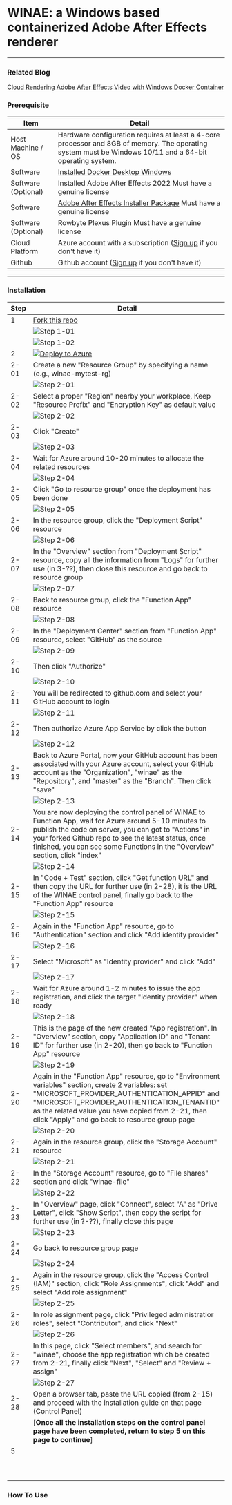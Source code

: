 # WINAE: a Windows based containerized Adobe After Effects renderer

---

### Related Blog

[Cloud Rendering Adobe After Effects Video with Windows Docker Container](https://mohohan.com/393)

### Prerequisite


| Item                | Detail                                                                                                                                                   |
| --------------------- | ---------------------------------------------------------------------------------------------------------------------------------------------------------- |
| Host Machine / OS   | Hardware configuration requires at least a 4-core processor and 8GB of memory. The operating system must be Windows 10/11 and a 64-bit operating system. |
| Software            | [Installed Docker Desktop Windows](https://docs.docker.com/desktop/install/windows-install/)                                                             |
| Software (Optional) | Installed Adobe After Effects 2022 Must have a genuine license                                                                                           |
| Software            | [Adobe After Effects Installer Package](https://adminconsole.adobe.com) Must have a genuine license                                                      |
| Software (Optional) | Rowbyte Plexus Plugin Must have a genuine license                                                                                                        |
| Cloud Platform      | Azure account with a subscription ([Sign up](https://signup.azure.com/signup) if you don't have it)                                                      |
| Github              | Github account ([Sign up](https://github.com/signup) if you don't have it)                                                                               |

---

### Installation


| Step | Detail                                                                                                                                                                                                                                                                                                |
| ------ | ------------------------------------------------------------------------------------------------------------------------------------------------------------------------------------------------------------------------------------------------------------------------------------------------------- |
| 1    | [Fork this repo](https://github.com/theringe/winae/fork)                                                                                                                                                                                                                                              |
|      | ![Step 1-01](docs/images/1-01.png "Step 1-01")                                                                                                                                                                                                                                                        |
|      | ![Step 1-02](docs/images/1-02.png "Step 1-02")                                                                                                                                                                                                                                                        |
| 2    | [![Deploy to Azure](https://aka.ms/deploytoazurebutton)](https://portal.azure.com/#create/Microsoft.Template/uri/https%3A%2F%2Fraw.githubusercontent.com%2Ftheringe%2Fwinae%2Fmaster%2Fwinae.json)                                                                                                    |
| 2-01 | Create a new "Resource Group" by specifying a name (e.g., winae-mytest-rg)                                                                                                                                                                                                                            |
|      | ![Step 2-01](docs/images/2-01.png "Step 2-01")                                                                                                                                                                                                                                                        |
| 2-02 | Select a proper "Region" nearby your workplace, Keep "Resource Prefix" and "Encryption Key" as default value                                                                                                                                                                                          |
|      | ![Step 2-02](docs/images/2-02.png "Step 2-02")                                                                                                                                                                                                                                                        |
| 2-03 | Click "Create"                                                                                                                                                                                                                                                                                        |
|      | ![Step 2-03](docs/images/2-03.png "Step 2-03")                                                                                                                                                                                                                                                        |
| 2-04 | Wait for Azure around 10-20 minutes to allocate the related resources                                                                                                                                                                                                                                 |
|      | ![Step 2-04](docs/images/2-04.png "Step 2-04")                                                                                                                                                                                                                                                        |
| 2-05 | Click "Go to resource group" once the deployment has been done                                                                                                                                                                                                                                        |
|      | ![Step 2-05](docs/images/2-05.png "Step 2-05")                                                                                                                                                                                                                                                        |
| 2-06 | In the resource group, click the "Deployment Script" resource                                                                                                                                                                                                                                         |
|      | ![Step 2-06](docs/images/2-06.png "Step 2-06")                                                                                                                                                                                                                                                        |
| 2-07 | In the "Overview" section from "Deployment Script" resource, copy all the information from "Logs" for further use (in 3-??), then close this resource and go back to resource group                                                                                                                   |
|      | ![Step 2-07](docs/images/2-07.png "Step 2-07")                                                                                                                                                                                                                                                        |
| 2-08 | Back to resource group, click the "Function App" resource                                                                                                                                                                                                                                             |
|      | ![Step 2-08](docs/images/2-08.png "Step 2-08")                                                                                                                                                                                                                                                        |
| 2-09 | In the "Deployment Center" section from "Function App" resource, select "GitHub" as the source                                                                                                                                                                                                        |
|      | ![Step 2-09](docs/images/2-09.png "Step 2-09")                                                                                                                                                                                                                                                        |
| 2-10 | Then click "Authorize"                                                                                                                                                                                                                                                                                |
|      | ![Step 2-10](docs/images/2-10.png "Step 2-10")                                                                                                                                                                                                                                                        |
| 2-11 | You will be redirected to github.com and select your GitHub account to login                                                                                                                                                                                                                          |
|      | ![Step 2-11](docs/images/2-11.png "Step 2-11")                                                                                                                                                                                                                                                        |
| 2-12 | Then authorize Azure App Service by click the button                                                                                                                                                                                                                                                  |
|      | ![Step 2-12](docs/images/2-12.png "Step 2-12")                                                                                                                                                                                                                                                        |
| 2-13 | Back to Azure Portal, now your GitHub account has been associated with your Azure account, select your GitHub account as the "Organization", "winae" as the "Repository", and "master" as the "Branch". Then click "save"                                                                             |
|      | ![Step 2-13](docs/images/2-13.png "Step 2-13")                                                                                                                                                                                                                                                        |
| 2-14 | You are now deploying the control panel of WINAE to Function App, wait for Azure around 5-10 minutes to publish the code on server, you can got to "Actions" in your forked Github repo to see the latest status, once finished, you can see some Functions in the "Overview" section, click "index"  |
|      | ![Step 2-14](docs/images/2-14.png "Step 2-14")                                                                                                                                                                                                                                                        |
| 2-15 | In "Code + Test" section, click "Get function URL" and then copy the URL for further use (in 2-28), it is the URL of the WINAE control panel, finally go back to the "Function App" resource                                                                                                          |
|      | ![Step 2-15](docs/images/2-15.png "Step 2-15")                                                                                                                                                                                                                                                        |
| 2-16 | Again in the "Function App" resource, go to "Authentication" section and click "Add identity provider"                                                                                                                                                                                                |
|      | ![Step 2-16](docs/images/2-16.png "Step 2-16")                                                                                                                                                                                                                                                        |
| 2-17 | Select "Microsoft" as "Identity provider" and click "Add"                                                                                                                                                                                                                                             |
|      | ![Step 2-17](docs/images/2-17.png "Step 2-17")                                                                                                                                                                                                                                                        |
| 2-18 | Wait for Azure around 1-2 minutes to issue the app registration, and click the target "identity provider" when ready                                                                                                                                                                                  |
|      | ![Step 2-18](docs/images/2-18.png "Step 2-18")                                                                                                                                                                                                                                                        |
| 2-19 | This is the page of the new created "App registration". In "Overview" section, copy "Application ID" and "Tenant ID" for further use (in 2-20), then go back to "Function App" resource                                                                                                               |
|      | ![Step 2-19](docs/images/2-19.png "Step 2-19")                                                                                                                                                                                                                                                        |
| 2-20 | Again in the "Function App" resource, go to "Environment variables" section, create 2 variables: set "MICROSOFT_PROVIDER_AUTHENTICATION_APPID" and "MICROSOFT_PROVIDER_AUTHENTICATION_TENANTID" as the related value you have copied from 2-21, then click "Apply" and go back to resource group page |
|      | ![Step 2-20](docs/images/2-20.png "Step 2-20")                                                                                                                                                                                                                                                        |
| 2-21 | Again in the resource group, click the "Storage Account" resource                                                                                                                                                                                                                                     |
|      | ![Step 2-21](docs/images/2-21.png "Step 2-21")                                                                                                                                                                                                                                                        |
| 2-22 | In the "Storage Account" resource, go to "File shares" section and click "winae-file"                                                                                                                                                                                                                 |
|      | ![Step 2-22](docs/images/2-22.png "Step 2-22")                                                                                                                                                                                                                                                        |
| 2-23 | In "Overview" page, click "Connect", select "A" as "Drive Letter", click "Show Script", then copy the script for further use (in ?-??), finally close this page                                                                                                                                       |
|      | ![Step 2-23](docs/images/2-23.png "Step 2-23")                                                                                                                                                                                                                                                        |
| 2-24 | Go back to resource group page                                                                                                                                                                                                                                                                        |
|      | ![Step 2-24](docs/images/2-24.png "Step 2-24")                                                                                                                                                                                                                                                        |
| 2-25 | Again in the resource group, click the "Access Control (IAM)" section, click "Role Assignments", click "Add" and select "Add role assignment"                                                                                                                                                         |
|      | ![Step 2-25](docs/images/2-25.png "Step 2-25")                                                                                                                                                                                                                                                        |
| 2-26 | In role assignment page, click "Privileged administratior roles", select "Contributor", and click "Next"                                                                                                                                                                                              |
|      | ![Step 2-26](docs/images/2-26.png "Step 2-26")                                                                                                                                                                                                                                                        |
| 2-27 | In this page, click "Select members", and search for "winae", choose the app registration which be created from 2-21, finally click "Next", "Select" and "Review + assign"                                                                                                                            |
|      | ![Step 2-27](docs/images/2-27.png "Step 2-27")                                                                                                                                                                                                                                                        |
| 2-28 | Open a browser tab, paste the URL copied (from 2-15) and proceed with the installation guide on that page (Control Panel)                                                                                                                                                                             |
|      | [**Once all the installation steps on the control panel page have been completed, return to step 5 on this page to continue**]                                                                                                                                                                        |
| 5    |                                                                                                                                                                                                                                                                                                       |
|      |                                                                                                                                                                                                                                                                                                       |
|      |                                                                                                                                                                                                                                                                                                       |
|      |                                                                                                                                                                                                                                                                                                       |
|      |                                                                                                                                                                                                                                                                                                       |
|      |                                                                                                                                                                                                                                                                                                       |
|      |                                                                                                                                                                                                                                                                                                       |
|      |                                                                                                                                                                                                                                                                                                       |
|      |                                                                                                                                                                                                                                                                                                       |
|      |                                                                                                                                                                                                                                                                                                       |

### How To Use
